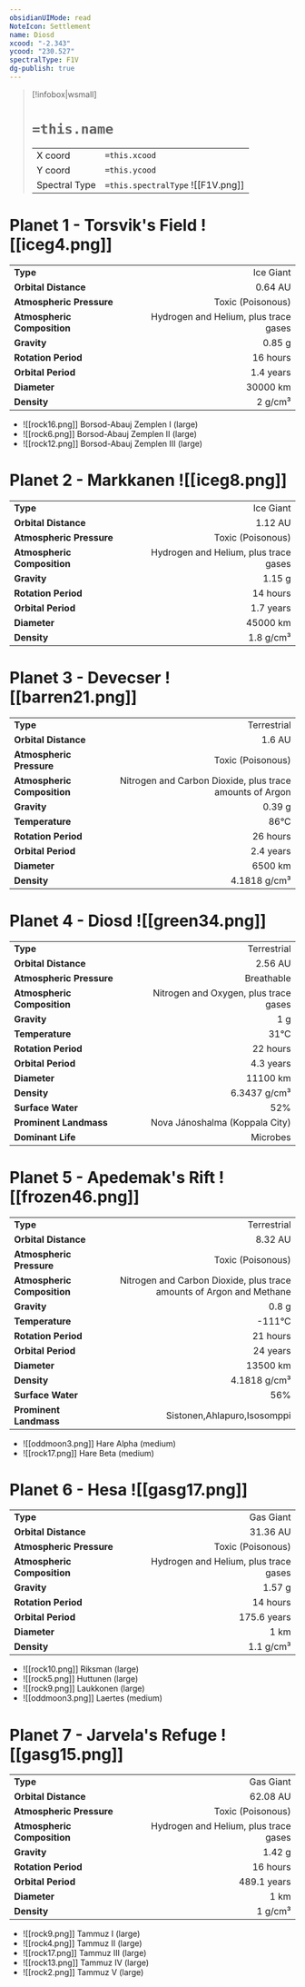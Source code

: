 ```yaml
---
obsidianUIMode: read
NoteIcon: Settlement
name: Diosd
xcood: "-2.343"
ycood: "230.527"
spectralType: F1V
dg-publish: true
---
```

> [!infobox|wsmall]
> # `=this.name`
> | | |
> | - | - |
> | X coord | `=this.xcood` |
> | Y coord| `=this.ycood` |
> | Spectral Type | `=this.spectralType` ![[F1V.png]] |

# Planet 1 - Torsvik's Field ![[iceg4.png]]
|                             |                           |
| --------------------------- | -------------------------:|
| **Type**                    |             Ice Giant |
| **Orbital Distance**        |   0.64 AU |
| **Atmospheric Pressure**    |       Toxic (Poisonous) |
| **Atmospheric Composition** |      Hydrogen and Helium, plus trace gases |
| **Gravity**                 |        0.85 g |
| **Rotation Period**         |  16 hours |
| **Orbital Period** | 1.4 years |
| **Diameter**                |      30000 km | 
| **Density**                 |    2 g/cm³ |



- ![[rock16.png]] Borsod-Abauj Zemplen I (large)
- ![[rock6.png]] Borsod-Abauj Zemplen II (large)
- ![[rock12.png]] Borsod-Abauj Zemplen III (large)


# Planet 2 - Markkanen ![[iceg8.png]]
|                             |                           |
| --------------------------- | -------------------------:|
| **Type**                    |             Ice Giant |
| **Orbital Distance**        |   1.12 AU |
| **Atmospheric Pressure**    |       Toxic (Poisonous) |
| **Atmospheric Composition** |      Hydrogen and Helium, plus trace gases |
| **Gravity**                 |        1.15 g |
| **Rotation Period**         |  14 hours |
| **Orbital Period** | 1.7 years |
| **Diameter**                |      45000 km | 
| **Density**                 |    1.8 g/cm³ |





# Planet 3 - Devecser ![[barren21.png]]
|                             |                           |
| --------------------------- | -------------------------:|
| **Type**                    |             Terrestrial |
| **Orbital Distance**        |   1.6 AU |
| **Atmospheric Pressure**    |       Toxic (Poisonous) |
| **Atmospheric Composition** |      Nitrogen and Carbon Dioxide, plus trace amounts of Argon |
| **Gravity**                 |        0.39 g |
| **Temperature**             |    86°C |
| **Rotation Period**         |  26 hours |
| **Orbital Period** | 2.4 years |
| **Diameter**                |      6500 km | 
| **Density**                 |    4.1818 g/cm³ |





# Planet 4 - Diosd ![[green34.png]]
|                             |                           |
| --------------------------- | -------------------------:|
| **Type**                    |             Terrestrial |
| **Orbital Distance**        |   2.56 AU |
| **Atmospheric Pressure**    |       Breathable |
| **Atmospheric Composition** |      Nitrogen and Oxygen, plus trace gases |
| **Gravity**                 |        1 g |
| **Temperature**             |    31°C |
| **Rotation Period**         |  22 hours |
| **Orbital Period** | 4.3 years |
| **Diameter**                |      11100 km | 
| **Density**                 |    6.3437 g/cm³ |
| **Surface Water**           |           52% | 
| **Prominent Landmass**      |         Nova Jánoshalma (Koppala City) | 
| **Dominant Life**           |         Microbes |





# Planet 5 - Apedemak's Rift ![[frozen46.png]]
|                             |                           |
| --------------------------- | -------------------------:|
| **Type**                    |             Terrestrial |
| **Orbital Distance**        |   8.32 AU |
| **Atmospheric Pressure**    |       Toxic (Poisonous) |
| **Atmospheric Composition** |      Nitrogen and Carbon Dioxide, plus trace amounts of Argon and Methane |
| **Gravity**                 |        0.8 g |
| **Temperature**             |    -111°C |
| **Rotation Period**         |  21 hours |
| **Orbital Period** | 24 years |
| **Diameter**                |      13500 km | 
| **Density**                 |    4.1818 g/cm³ |
| **Surface Water**           |           56% | 
| **Prominent Landmass**      |         Sistonen,Ahlapuro,Isosomppi | 



- ![[oddmoon3.png]] Hare Alpha (medium)
- ![[rock17.png]] Hare Beta (medium)


# Planet 6 - Hesa ![[gasg17.png]]
|                             |                           |
| --------------------------- | -------------------------:|
| **Type**                    |             Gas Giant |
| **Orbital Distance**        |   31.36 AU |
| **Atmospheric Pressure**    |       Toxic (Poisonous) |
| **Atmospheric Composition** |      Hydrogen and Helium, plus trace gases |
| **Gravity**                 |        1.57 g |
| **Rotation Period**         |  14 hours |
| **Orbital Period** | 175.6 years |
| **Diameter**                |      1 km | 
| **Density**                 |    1.1 g/cm³ |



- ![[rock10.png]] Riksman (large)
- ![[rock5.png]] Huttunen (large)
- ![[rock9.png]] Laukkonen (large)
- ![[oddmoon3.png]] Laertes (medium)


# Planet 7 - Jarvela's Refuge ![[gasg15.png]]
|                             |                           |
| --------------------------- | -------------------------:|
| **Type**                    |             Gas Giant |
| **Orbital Distance**        |   62.08 AU |
| **Atmospheric Pressure**    |       Toxic (Poisonous) |
| **Atmospheric Composition** |      Hydrogen and Helium, plus trace gases |
| **Gravity**                 |        1.42 g |
| **Rotation Period**         |  16 hours |
| **Orbital Period** | 489.1 years |
| **Diameter**                |      1 km | 
| **Density**                 |    1 g/cm³ |



- ![[rock9.png]] Tammuz I (large)
- ![[rock4.png]] Tammuz II (large)
- ![[rock17.png]] Tammuz III (large)
- ![[rock13.png]] Tammuz IV (large)
- ![[rock2.png]] Tammuz V (large)


